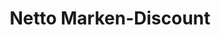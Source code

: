 ---
title: "Netto Marken-Discount"
url: /wernigerode/netto-marken-discount-friedrichstrasse/
shop: Supermarkt
---